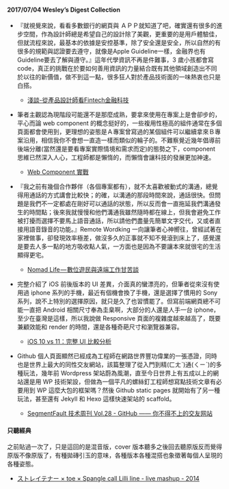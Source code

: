#### 2017/07/04 Wesley’s Digest Collection

- 『就視覺來說，看看多數銀行的網頁與 ＡＰＰ就知道了吧，確實還有很多的進步空間，作為設計師總是希望自己的設計除了美觀，更重要的是用戶體驗佳，但就流程來說，最基本的依據是安控基準，除了安全還是安全，所以自然的有很多的規範與認證要去遵守，就像是Apple Guideline一樣，金融界也有Guideline要去了解與遵守。』這年代學資訊不再是件難事，3 歲小孩都會寫 code，真正的挑戰在於要如何善用資訊的力量結合既有其他領域創造出不同於以往的新價值，做不到這一點，很多狂人對於產品技術面的一味熱衷也只是白搭。
  - [淺談-從產品設計師看Fintech金融科技](https://medium.com/as-a-product-designer/%E6%B7%BA%E8%AB%87-%E5%BE%9E%E7%94%A2%E5%93%81%E8%A8%AD%E8%A8%88%E5%B8%AB%E7%9C%8Bfintech%E9%87%91%E8%9E%8D%E7%A7%91%E6%8A%80-b27e6fdc189d)
  
- 筆者主觀認為現階段可能還不是那麼成熟，要拿來使用在專案上是會卻步的，平心而論 web component 的概念挺好的，一些複用性極高的組件通常在多個頁面都會使用到，更理想的姿態是Ａ專案曾寫過的某個組件可以繼續拿來Ｂ專案沿用，相信我你不會想一直造一樣而類似的輪子的。不難察覺近幾年倡導前後端分離(當然還是要看專案實際情境和需求而定)的態勢之下，component 思維已然深入人心，工程師都是懶惰的，而懶惰會讓科技的發展更加神速。
  - [Web Component 實戰](http://blog.techbridge.cc/2017/03/04/webcomopnent-practice/)
  
- 『我之前有幾個合作夥伴（各個專案都有），就不太喜歡被動式的溝通，總覺得用通話的方式講會比較快；的確，以溝通的那段時間來說，通話很快。但問題是我們不一定都處在剛好可以通話的狀態，所以反而會一直拖延我們溝通發生的時間點；後來我就慢慢和他們溝通我雖然隨時都在線上，但我會避免工作被打擾而選擇不要馬上語音通話，所以請他們盡量先簡單文字交代，又或者直接用語音錄音的功能。』Remote Wordking 一向讓筆者心神嚮往，曾經試著在家裡做事，卻發現效率極差，做沒多久的正事就不知不覺滾到床上了，感覺還是要去人多一點的地方吸收點人氣，一方面也是因為不要讓本來就很宅的生活顯得更宅。
  - [Nomad Life — 數位遊民與遠端工作甘苦談](https://medium.com/slidea-tw/nomad-life-%E6%95%B8%E4%BD%8D%E9%81%8A%E6%B0%91%E8%88%87%E9%81%A0%E7%AB%AF%E5%B7%A5%E4%BD%9C%E7%94%98%E8%8B%A6%E8%AB%87-86ea8cc8548a)
  
- 完整介紹了 iOS 前後版本的 UI 差異，介面真的蠻漂亮的，但筆者從來沒有使用過 iphone 系列的手機，最近有個機會換了手機，還是選擇了慣用的 Sony 系列，說不上特別的選擇原因，就只是久了也習慣罷了。但寫前端網頁總不可能一直把 Android 相關尺寸奉為圭臬啊，大部分的人還是人手一台 iphone，至少在臺灣是這樣，所以我說做 Responsive 頁面的複雜度越來越高了，既要兼顧效能和 render 的時間，還是各種奇葩尺寸和瀏覽器兼容。
  - [iOS 10 vs 11：完整 UI 比較分析](https://medium.com/uxabc/ios11-design-diff-7cbf8f38369f)


- Github 個人頁面顯然已經成為工程師在網路世界豐功偉業的一張憑證，同時也是世界上最大的同性交友網站，該篇整理了從入門到精(ㄈㄤˋ)通(ㄑㄧˋ)的多種玩法，幾年前 Wordpress 架站蔚為風潮，直至今日世界上有五成以上的網站還是用 WP 技術架設，但做為一個平凡的螺絲釘工程師想寫點技術文章有必要用到 WP 這麼大包的框架嗎？然後 Github static pages 就開始有了另一種玩法，甚至還有 Jekyll 和 Hexo 這樣快速架站的 scaffold。
  - [SegmentFault 技术周刊 Vol.28 - GitHub —— 你不得不上的交友网站](https://segmentfault.com/a/1190000009985489)





#### 只聽經典
之前貼過一次了，只是這回的是混音版，cover 版本聽多之後回去聽原版反而覺得原版不像原版了，有種拋磚引玉的意味，各種版本各種混搭也象徵著每個人呈現的各種姿態。
- [ストレイテナー × toe × Spangle call Lilli line - live mashup - 2014](https://www.youtube.com/watch?v=ordCiKUVRWI)